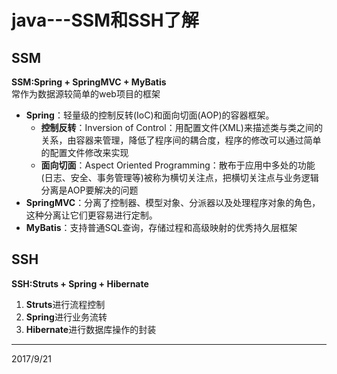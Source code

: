 # java---SSM和SSH了解

## SSM
**SSM:Spring + SpringMVC + MyBatis**  
常作为数据源较简单的web项目的框架
* **Spring**：轻量级的控制反转(IoC)和面向切面(AOP)的容器框架。  
    * **控制反转**：Inversion of Control：用配置文件(XML)来描述类与类之间的关系，由容器来管理，降低了程序间的耦合度，程序的修改可以通过简单的配置文件修改来实现
    * **面向切面**：Aspect Oriented Programming：散布于应用中多处的功能(日志、安全、事务管理等)被称为横切关注点，把横切关注点与业务逻辑分离是AOP要解决的问题
* **SpringMVC**：分离了控制器、模型对象、分派器以及处理程序对象的角色，这种分离让它们更容易进行定制。
* **MyBatis**：支持普通SQL查询，存储过程和高级映射的优秀持久层框架  

## SSH
**SSH:Struts + Spring + Hibernate**  
1. **Struts**进行流程控制
2. **Spring**进行业务流转
3. **Hibernate**进行数据库操作的封装


---
2017/9/21  
